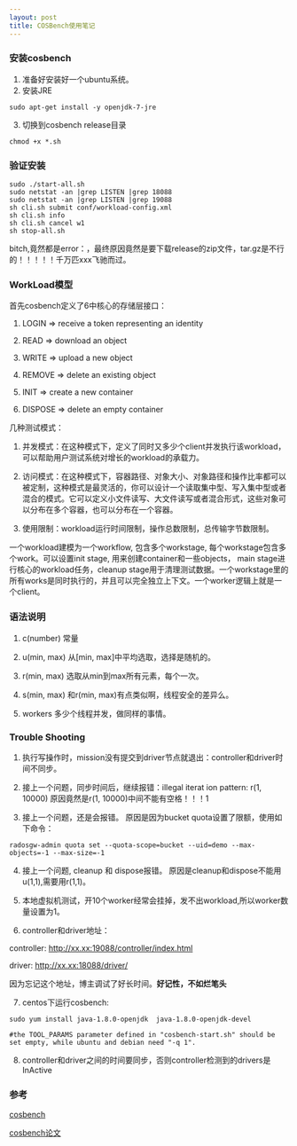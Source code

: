 ```yaml
---
layout: post
title: COSBench使用笔记
---
```


### 安装cosbench
1. 准备好安装好一个ubuntu系统。
2. 安装JRE
```
sudo apt-get install -y openjdk-7-jre
```
3. 切换到cosbench release目录
```
chmod +x *.sh
```

### 验证安装
```
sudo ./start-all.sh
sudo netstat -an |grep LISTEN |grep 18088
sudo netstat -an |grep LISTEN |grep 19088
sh cli.sh submit conf/workload-config.xml
sh cli.sh info
sh cli.sh cancel w1
sh stop-all.sh
```
bitch,竟然都是error：，最终原因竟然是要下载release的zip文件，tar.gz是不行的！！！！！千万匹xxx飞驰而过。

### WorkLoad模型
首先cosbench定义了6中核心的存储层接口：

1. LOGIN => receive a token representing an identity

2. READ => download an object

3. WRITE => upload a new object

4. REMOVE => delete an existing object

5. INIT => create a new container

6. DISPOSE => delete an empty container

几种测试模式：

1. 并发模式：在这种模式下，定义了同时又多少个client并发执行该workload，可以帮助用户测试系统对增长的workload的承载力。

2. 访问模式：在这种模式下，容器路径、对象大小、对象路径和操作比率都可以被定制，这种模式是最灵活的，你可以设计一个读取集中型、写入集中型或者混合的模式。它可以定义小文件读写、大文件读写或者混合形式，这些对象可以分布在多个容器，也可以分布在一个容器。

3. 使用限制：workload运行时间限制，操作总数限制，总传输字节数限制。

一个workload建模为一个workflow, 包含多个workstage, 每个workstage包含多个work。可以设置init stage, 用来创建container和一些objects， main stage进行核心的workload任务，cleanup stage用于清理测试数据。一个workstage里的所有works是同时执行的，并且可以完全独立上下文。一个worker逻辑上就是一个client。

### 语法说明
1. c(number) 常量

2. u(min, max) 从[min, max]中平均选取，选择是随机的。

3. r(min, max) 选取从min到max所有元素，每个一次。

4. s(min, max) 和r(min, max)有点类似啊，线程安全的差异么。

5. workers 多少个线程并发，做同样的事情。


### Trouble Shooting
1. 执行写操作时，mission没有提交到driver节点就退出：controller和driver时间不同步。

2. 接上一个问题，同步时间后，继续报错：illegal iterat    ion pattern: r(1, 10000)
原因竟然是r(1, 10000)中间不能有空格！！！1

3. 接上一个问题，还是会报错。
原因是因为bucket quota设置了限额，使用如下命令：
```
radosgw-admin quota set --quota-scope=bucket --uid=demo --max-objects=-1 --max-size=-1
```

4. 接上一个问题, cleanup 和 dispose报错。
原因是cleanup和dispose不能用u(1,1),需要用r(1,1)。

5. 本地虚拟机测试，开10个worker经常会挂掉，发不出workload,所以worker数量设置为1。


6. controller和driver地址：

controller: http://xx.xx:19088/controller/index.html

driver: http://xx.xx:18088/driver/

因为忘记这个地址，博主调试了好长时间。**好记性，不如烂笔头**

7. centos下运行cosbench:
```
sudo yum install java-1.8.0-openjdk  java-1.8.0-openjdk-devel

#the TOOL_PARAMS parameter defined in "cosbench-start.sh" should be set empty, while ubuntu and debian need "-q 1".
```

8. controller和driver之间的时间要同步，否则controller检测到的drivers是InActive

### 参考
[cosbench](https://github.com/intel-cloud/cosbench)

[cosbench论文](http://reins.se.sjtu.edu.cn/cosbench/qing_icpe13.pdf)
